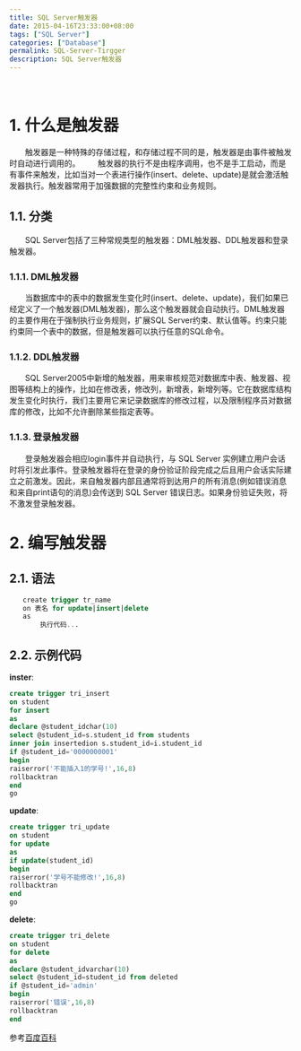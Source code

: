 ```yaml
---
title: SQL Server触发器
date: 2015-04-16T23:33:00+08:00
tags: ["SQL Server"]
categories: ["Database"]
permalink: SQL-Server-Tirgger
description: SQL Server触发器
---
```

　　
# 1. 什么是触发器
　　触发器是一种特殊的存储过程，和存储过程不同的是，触发器是由事件被触发时自动进行调用的。
　　触发器的执行不是由程序调用，也不是手工启动，而是有事件来触发，比如当对一个表进行操作(insert、delete、update)是就会激活触发器执行。触发器常用于加强数据的完整性约束和业务规则。

## 1.1. 分类
　　SQL Server包括了三种常规类型的触发器：DML触发器、DDL触发器和登录触发器。<!--more-->
### 1.1.1. DML触发器
　　当数据库中的表中的数据发生变化时(insert、delete、update)，我们如果已经定义了一个触发器(DML触发器)，那么这个触发器就会自动执行。DML触发器的主要作用在于强制执行业务规则，扩展SQL Server约束、默认值等。约束只能约束同一个表中的数据，但是触发器可以执行任意的SQL命令。
### 1.1.2. DDL触发器
　　SQL Server2005中新增的触发器，用来审核规范对数据库中表、触发器、视图等结构上的操作，比如在修改表，修改列，新增表，新增列等。它在数据库结构发生变化时执行，我们主要用它来记录数据库的修改过程，以及限制程序员对数据库的修改，比如不允许删除某些指定表等。
### 1.1.3. 登录触发器
　　登录触发器会相应login事件并自动执行，与 SQL Server 实例建立用户会话时将引发此事件。登录触发器将在登录的身份验证阶段完成之后且用户会话实际建立之前激发。因此，来自触发器内部且通常将到达用户的所有消息(例如错误消息和来自print语句的消息)会传送到 SQL Server 错误日志。如果身份验证失败，将不激发登录触发器。

# 2. 编写触发器

## 2.1. 语法
```sql
　　create trigger tr_name
　　on 表名 for update|insert|delete
　　as
　　　　 执行代码...
```

## 2.2. 示例代码
**inster**:
```sql
create trigger tri_insert
on student
for insert
as
declare @student_idchar(10)
select @student_id=s.student_id from students
inner join insertedion s.student_id=i.student_id
if @student_id='0000000001'
begin
raiserror('不能插入1的学号!',16,8)
rollbacktran
end
go

```
**update**:
```sql
create trigger tri_update
on student
for update
as
if update(student_id)
begin
raiserror('学号不能修改!',16,8)
rollbacktran
end
go
```
**delete**:
```sql
create trigger tri_delete
on student
for delete
as
declare @student_idvarchar(10)
select @student_id=student_id from deleted
if @student_id='admin'
begin
raiserror('错误',16,8)
rollbacktran
end
```

参考[百度百科](http://baike.baidu.com/link?url=EgX0DwE_DlHS4WDkzP1_KXARO9scURthngH_fwxltRTZ2f86F1zTXv2Kf9KQ0vjOjkDQbcBHpJzq-jBpx4CELRuIDwsTsVVk--hLbIjQD1W)
